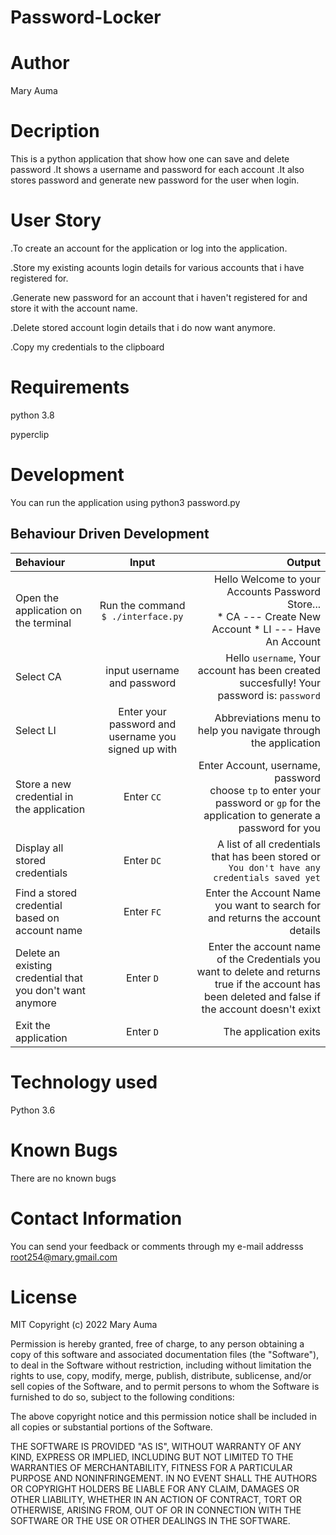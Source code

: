 # Password-Locker
# Author
Mary Auma 

# Decription
This is a python application that show how one can save and delete password .It shows a username and password for each account .It also stores password and generate new password for the user when login.

# User Story
.To create an account for the application or log into the application.

.Store my existing acounts login details for various accounts that i have registered for.

.Generate new password for an account that i haven't registered for and store it with the account name.

.Delete stored account login details that i do now want anymore.

.Copy my credentials to the clipboard


# Requirements
python 3.8

pyperclip
# Development
You can run the application using python3 password.py

## Behaviour Driven Development
| Behaviour | Input | Output |
| :---------------- | :---------------: | ------------------: |
|Open the application on the terminal | Run the command ```$ ./interface.py```|Hello Welcome to your Accounts Password Store... <br>* CA ---  Create New Account * LI ---  Have An Account |
|Select  CA| input username and password| Hello ```username```, Your account has been created succesfully! Your password is: ```password```|
|Select LI  | Enter your password and username you signed up with| Abbreviations menu to help you navigate through the application|
|Store a new credential in the application| Enter ```CC```|Enter Account, username, password<br>choose ```tp``` to enter your password or ```gp``` for the application to generate a password for you |
|Display all stored credentials | Enter ```DC```|A list of all credentials that has been stored or ```You don't have any credentials saved yet``` |
|Find a stored credential based on account name|Enter ```FC```| Enter the Account Name you want to search for and returns the account details|
|Delete an existing credential that you don't want anymore|Enter ```D```|Enter the account name of the Credentials you want to delete and returns true if the account has been deleted and false if the account doesn't exixt|
|Exit the application| Enter ```D```| The application exits|



# Technology used 
Python 3.6

# Known Bugs
There are no known bugs

# Contact Information
You can send your feedback or comments through my e-mail addresss root254@mary.gmail.com

 # License

MIT Copyright (c) 2022 Mary Auma 

Permission is hereby granted, free of charge, to any person obtaining a copy of this software and associated documentation files (the "Software"), to deal in the Software without restriction, including without limitation the rights to use, copy, modify, merge, publish, distribute, sublicense, and/or sell copies of the Software, and to permit persons to whom the Software is furnished to do so, subject to the following conditions:

The above copyright notice and this permission notice shall be included in all copies or substantial portions of the Software.

THE SOFTWARE IS PROVIDED "AS IS", WITHOUT WARRANTY OF ANY KIND, EXPRESS OR IMPLIED, INCLUDING BUT NOT LIMITED TO THE WARRANTIES OF MERCHANTABILITY, FITNESS FOR A PARTICULAR PURPOSE AND NONINFRINGEMENT. IN NO EVENT SHALL THE AUTHORS OR COPYRIGHT HOLDERS BE LIABLE FOR ANY CLAIM, DAMAGES OR OTHER LIABILITY, WHETHER IN AN ACTION OF CONTRACT, TORT OR OTHERWISE, ARISING FROM, OUT OF OR IN CONNECTION WITH THE SOFTWARE OR THE USE OR OTHER DEALINGS IN THE SOFTWARE.

